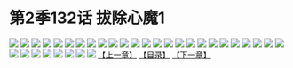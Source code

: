 # 第2季132话 拔除心魔1
![](https://s1.baozimh.com/scomic/sanyanxiaotianlu-samanhua/0/594-jndl/1.jpg)
![](https://s1.baozimh.com/scomic/sanyanxiaotianlu-samanhua/0/594-jndl/2.jpg)
![](https://s1.baozimh.com/scomic/sanyanxiaotianlu-samanhua/0/594-jndl/3.jpg)
![](https://s1.baozimh.com/scomic/sanyanxiaotianlu-samanhua/0/594-jndl/4.jpg)
![](https://s1.baozimh.com/scomic/sanyanxiaotianlu-samanhua/0/594-jndl/5.jpg)
![](https://s1.baozimh.com/scomic/sanyanxiaotianlu-samanhua/0/594-jndl/6.jpg)
![](https://s1.baozimh.com/scomic/sanyanxiaotianlu-samanhua/0/594-jndl/7.jpg)
![](https://s1.baozimh.com/scomic/sanyanxiaotianlu-samanhua/0/594-jndl/8.jpg)
![](https://s1.baozimh.com/scomic/sanyanxiaotianlu-samanhua/0/594-jndl/9.jpg)
![](https://s1.baozimh.com/scomic/sanyanxiaotianlu-samanhua/0/594-jndl/10.jpg)
![](https://s1.baozimh.com/scomic/sanyanxiaotianlu-samanhua/0/594-jndl/11.jpg)
![](https://s1.baozimh.com/scomic/sanyanxiaotianlu-samanhua/0/594-jndl/12.jpg)
![](https://s1.baozimh.com/scomic/sanyanxiaotianlu-samanhua/0/594-jndl/13.jpg)
![](https://s1.baozimh.com/scomic/sanyanxiaotianlu-samanhua/0/594-jndl/14.jpg)
![](https://s1.baozimh.com/scomic/sanyanxiaotianlu-samanhua/0/594-jndl/15.jpg)
![](https://s1.baozimh.com/scomic/sanyanxiaotianlu-samanhua/0/594-jndl/16.jpg)
![](https://s1.baozimh.com/scomic/sanyanxiaotianlu-samanhua/0/594-jndl/17.jpg)
![](https://s1.baozimh.com/scomic/sanyanxiaotianlu-samanhua/0/594-jndl/18.jpg)
![](https://s1.baozimh.com/scomic/sanyanxiaotianlu-samanhua/0/594-jndl/19.jpg)
![](https://s1.baozimh.com/scomic/sanyanxiaotianlu-samanhua/0/594-jndl/20.jpg)
![](https://s1.baozimh.com/scomic/sanyanxiaotianlu-samanhua/0/594-jndl/21.jpg)
![](https://s1.baozimh.com/scomic/sanyanxiaotianlu-samanhua/0/594-jndl/22.jpg)
![](https://s1.baozimh.com/scomic/sanyanxiaotianlu-samanhua/0/594-jndl/23.jpg)
![](https://s1.baozimh.com/scomic/sanyanxiaotianlu-samanhua/0/594-jndl/24.jpg)
![](https://s1.baozimh.com/scomic/sanyanxiaotianlu-samanhua/0/594-jndl/25.jpg)
![](https://s1.baozimh.com/scomic/sanyanxiaotianlu-samanhua/0/594-jndl/26.jpg)
![](https://s1.baozimh.com/scomic/sanyanxiaotianlu-samanhua/0/594-jndl/27.jpg)
![](https://s1.baozimh.com/scomic/sanyanxiaotianlu-samanhua/0/594-jndl/28.jpg)
![](https://s1.baozimh.com/scomic/sanyanxiaotianlu-samanhua/0/594-jndl/29.jpg)
![](https://s1.baozimh.com/scomic/sanyanxiaotianlu-samanhua/0/594-jndl/30.jpg)
![](https://s1.baozimh.com/scomic/sanyanxiaotianlu-samanhua/0/594-jndl/31.jpg)
![](https://s1.baozimh.com/scomic/sanyanxiaotianlu-samanhua/0/594-jndl/32.jpg)
![](https://s1.baozimh.com/scomic/sanyanxiaotianlu-samanhua/0/594-jndl/33.jpg)
[【上一章】](./594.md)
[【目录】](./README.md)
[【下一章】](./596.md)
